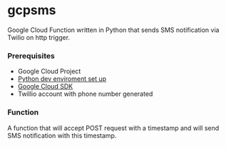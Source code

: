 # gcpsms
Google Cloud Function written in Python that sends SMS notification via Twilio on http trigger.

### Prerequisites

- Google Cloud Project
- [Python dev enviroment set up](https://cloud.google.com/python/setup)
- [Google Cloud SDK](https://cloud.google.com/sdk/docs/)
- Twillio account with phone number generated

### Function

A function that will accept POST request with a timestamp and will send SMS notification with this timestamp.
